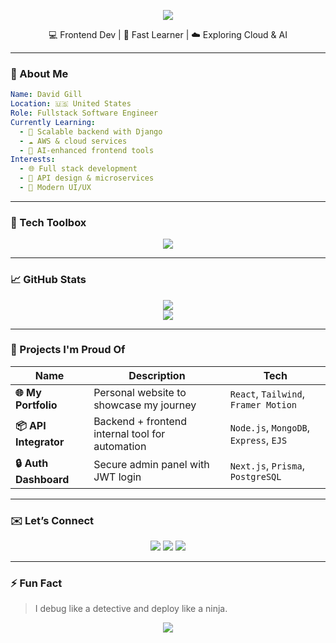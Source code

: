 

<!-- GitHub Profile README - Creative UI for David -->

<p align="center">
  <img src="https://capsule-render.vercel.app/api?type=waving&color=0:3b82f6,100:9333ea&height=200&section=header&text=Hi,%20I'm%20David%20👋&fontSize=40&fontColor=ffffff" />
</p>

<p align="center">
  💻 Frontend Dev | 🧠 Fast Learner | ☁️ Exploring Cloud & AI  
</p>

---

### 🧭 About Me

```yaml
Name: David Gill
Location: 🇺🇸 United States
Role: Fullstack Software Engineer
Currently Learning:
  - 🔧 Scalable backend with Django
  - ☁️ AWS & cloud services
  - 🧠 AI-enhanced frontend tools
Interests:
  - 🌐 Full stack development
  - 🧩 API design & microservices
  - 🎨 Modern UI/UX
```

---

### 🧰 Tech Toolbox

<p align="center">
  <img src="https://skillicons.dev/icons?i=js,ts,react,nextjs,nodejs,express,mongodb,html,css,tailwind,docker,aws,figma,python" />
</p>

---

### 📈 GitHub Stats

<p align="center">
  <img src="https://github-readme-streak-stats.herokuapp.com/?user=redforest217&theme=tokyonight" />
  <br/>
  <img src="https://github-readme-stats.vercel.app/api/top-langs/?username=redforest217&layout=compact&theme=tokyonight" />
</p>

---

### 🔭 Projects I'm Proud Of

| Name | Description | Tech |
|------|-------------|------|
| **🌐 My Portfolio** | Personal website to showcase my journey | `React`, `Tailwind`, `Framer Motion` |
| **📦 API Integrator** | Backend + frontend internal tool for automation | `Node.js`, `MongoDB`, `Express`, `EJS` |
| **🔒 Auth Dashboard** | Secure admin panel with JWT login | `Next.js`, `Prisma`, `PostgreSQL` |

---

### ✉️ Let’s Connect

<p align="center">
  <a href="mailto:raypenver101@gmail.com"><img src="https://img.shields.io/badge/Email-crackfire217@gmail.com-D14836?style=flat-square&logo=gmail&logoColor=white"/></a>
  <a href="https://www.linkedin.com/in/YOUR-LINKEDIN"><img src="https://img.shields.io/badge/LinkedIn-Connect-blue?style=flat-square&logo=linkedin&logoColor=white" /></a>
  <a href="https://YOUR-PORTFOLIO-LINK"><img src="https://img.shields.io/badge/Portfolio-David's Site-orange?style=flat-square&logo=react&logoColor=white"/></a>
</p>

---

### ⚡ Fun Fact

> I debug like a detective and deploy like a ninja.  

<p align="center">
  <img src="https://capsule-render.vercel.app/api?type=waving&color=9333ea&height=120&section=footer" />
</p>
